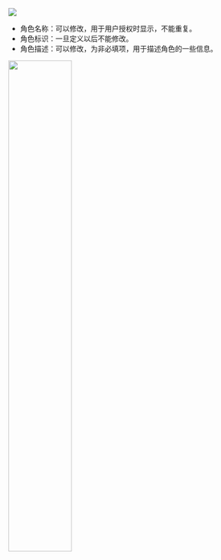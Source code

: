 ![](https://main.qcloudimg.com/raw/f57e632944c16be8a305990c819f7887.png)
- 角色名称：可以修改，用于用户授权时显示，不能重复。
- 角色标识：一旦定义以后不能修改。
- 角色描述：可以修改，为非必填项，用于描述角色的一些信息。

<img src = "https://main.qcloudimg.com/raw/b3a47c400c931160c496670f3c5132ed.png" style="width: 50%">

